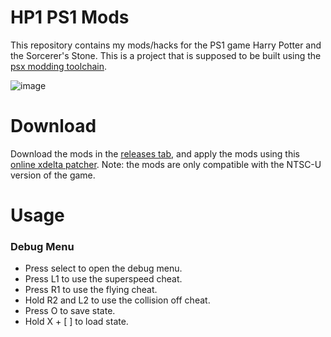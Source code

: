 # HP1 PS1 Mods
This repository contains my mods/hacks for the PS1 game Harry Potter and the Sorcerer's Stone. This is a project that is supposed to be built using the [psx modding toolchain](https://github.com/mateusfavarin/psx-modding-toolchain).

![image](https://imgur.com/J3umRJ6.jpg)

# Download
Download the mods in the [releases tab](https://github.com/mateusfavarin/HP1PS1Mods/releases), and apply the mods using this [online xdelta patcher](https://hack64.net/tools/patcher.php). Note: the mods are only compatible with the NTSC-U version of the game.

# Usage

### Debug Menu

* Press select to open the debug menu.
* Press L1 to use the superspeed cheat.
* Press R1 to use the flying cheat.
* Hold R2 and L2 to use the collision off cheat.
* Press O to save state.
* Hold X + [ ] to load state.
